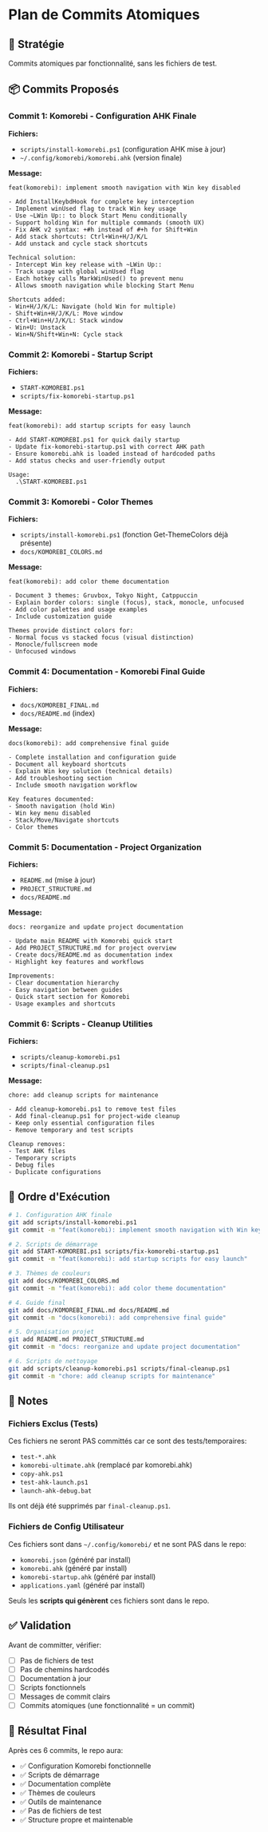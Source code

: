 # Plan de Commits Atomiques

## 🎯 Stratégie

Commits atomiques par fonctionnalité, sans les fichiers de test.

## 📦 Commits Proposés

### Commit 1: Komorebi - Configuration AHK Finale
**Fichiers:**
- `scripts/install-komorebi.ps1` (configuration AHK mise à jour)
- `~/.config/komorebi/komorebi.ahk` (version finale)

**Message:**
```
feat(komorebi): implement smooth navigation with Win key disabled

- Add InstallKeybdHook for complete key interception
- Implement winUsed flag to track Win key usage
- Use ~LWin Up:: to block Start Menu conditionally
- Support holding Win for multiple commands (smooth UX)
- Fix AHK v2 syntax: +#h instead of #+h for Shift+Win
- Add stack shortcuts: Ctrl+Win+H/J/K/L
- Add unstack and cycle stack shortcuts

Technical solution:
- Intercept Win key release with ~LWin Up::
- Track usage with global winUsed flag
- Each hotkey calls MarkWinUsed() to prevent menu
- Allows smooth navigation while blocking Start Menu

Shortcuts added:
- Win+H/J/K/L: Navigate (hold Win for multiple)
- Shift+Win+H/J/K/L: Move window
- Ctrl+Win+H/J/K/L: Stack window
- Win+U: Unstack
- Win+N/Shift+Win+N: Cycle stack
```

### Commit 2: Komorebi - Startup Script
**Fichiers:**
- `START-KOMOREBI.ps1`
- `scripts/fix-komorebi-startup.ps1`

**Message:**
```
feat(komorebi): add startup scripts for easy launch

- Add START-KOMOREBI.ps1 for quick daily startup
- Update fix-komorebi-startup.ps1 with correct AHK path
- Ensure komorebi.ahk is loaded instead of hardcoded paths
- Add status checks and user-friendly output

Usage:
  .\START-KOMOREBI.ps1
```

### Commit 3: Komorebi - Color Themes
**Fichiers:**
- `scripts/install-komorebi.ps1` (fonction Get-ThemeColors déjà présente)
- `docs/KOMOREBI_COLORS.md`

**Message:**
```
feat(komorebi): add color theme documentation

- Document 3 themes: Gruvbox, Tokyo Night, Catppuccin
- Explain border colors: single (focus), stack, monocle, unfocused
- Add color palettes and usage examples
- Include customization guide

Themes provide distinct colors for:
- Normal focus vs stacked focus (visual distinction)
- Monocle/fullscreen mode
- Unfocused windows
```

### Commit 4: Documentation - Komorebi Final Guide
**Fichiers:**
- `docs/KOMOREBI_FINAL.md`
- `docs/README.md` (index)

**Message:**
```
docs(komorebi): add comprehensive final guide

- Complete installation and configuration guide
- Document all keyboard shortcuts
- Explain Win key solution (technical details)
- Add troubleshooting section
- Include smooth navigation workflow

Key features documented:
- Smooth navigation (hold Win)
- Win key menu disabled
- Stack/Move/Navigate shortcuts
- Color themes
```

### Commit 5: Documentation - Project Organization
**Fichiers:**
- `README.md` (mise à jour)
- `PROJECT_STRUCTURE.md`
- `docs/README.md`

**Message:**
```
docs: reorganize and update project documentation

- Update main README with Komorebi quick start
- Add PROJECT_STRUCTURE.md for project overview
- Create docs/README.md as documentation index
- Highlight key features and workflows

Improvements:
- Clear documentation hierarchy
- Easy navigation between guides
- Quick start section for Komorebi
- Usage examples and shortcuts
```

### Commit 6: Scripts - Cleanup Utilities
**Fichiers:**
- `scripts/cleanup-komorebi.ps1`
- `scripts/final-cleanup.ps1`

**Message:**
```
chore: add cleanup scripts for maintenance

- Add cleanup-komorebi.ps1 to remove test files
- Add final-cleanup.ps1 for project-wide cleanup
- Keep only essential configuration files
- Remove temporary and test scripts

Cleanup removes:
- Test AHK files
- Temporary scripts
- Debug files
- Duplicate configurations
```

## 🔄 Ordre d'Exécution

```bash
# 1. Configuration AHK finale
git add scripts/install-komorebi.ps1
git commit -m "feat(komorebi): implement smooth navigation with Win key disabled"

# 2. Scripts de démarrage
git add START-KOMOREBI.ps1 scripts/fix-komorebi-startup.ps1
git commit -m "feat(komorebi): add startup scripts for easy launch"

# 3. Thèmes de couleurs
git add docs/KOMOREBI_COLORS.md
git commit -m "feat(komorebi): add color theme documentation"

# 4. Guide final
git add docs/KOMOREBI_FINAL.md docs/README.md
git commit -m "docs(komorebi): add comprehensive final guide"

# 5. Organisation projet
git add README.md PROJECT_STRUCTURE.md
git commit -m "docs: reorganize and update project documentation"

# 6. Scripts de nettoyage
git add scripts/cleanup-komorebi.ps1 scripts/final-cleanup.ps1
git commit -m "chore: add cleanup scripts for maintenance"
```

## 📝 Notes

### Fichiers Exclus (Tests)
Ces fichiers ne seront PAS committés car ce sont des tests/temporaires:
- `test-*.ahk`
- `komorebi-ultimate.ahk` (remplacé par komorebi.ahk)
- `copy-ahk.ps1`
- `test-ahk-launch.ps1`
- `launch-ahk-debug.bat`

Ils ont déjà été supprimés par `final-cleanup.ps1`.

### Fichiers de Config Utilisateur
Ces fichiers sont dans `~/.config/komorebi/` et ne sont PAS dans le repo:
- `komorebi.json` (généré par install)
- `komorebi.ahk` (généré par install)
- `komorebi-startup.ahk` (généré par install)
- `applications.yaml` (généré par install)

Seuls les **scripts qui génèrent** ces fichiers sont dans le repo.

## ✅ Validation

Avant de committer, vérifier:
- [ ] Pas de fichiers de test
- [ ] Pas de chemins hardcodés
- [ ] Documentation à jour
- [ ] Scripts fonctionnels
- [ ] Messages de commit clairs
- [ ] Commits atomiques (une fonctionnalité = un commit)

## 🎯 Résultat Final

Après ces 6 commits, le repo aura:
- ✅ Configuration Komorebi fonctionnelle
- ✅ Scripts de démarrage
- ✅ Documentation complète
- ✅ Thèmes de couleurs
- ✅ Outils de maintenance
- ✅ Pas de fichiers de test
- ✅ Structure propre et maintenable
